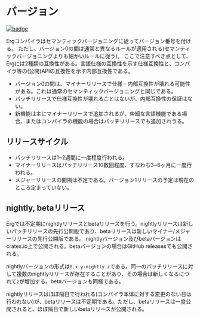 # バージョン

[![badge](https://img.shields.io/endpoint.svg?url=https%3A%2F%2Fgezf7g7pd5.execute-api.ap-northeast-1.amazonaws.com%2Fdefault%2Fsource_up_to_date%3Fowner%3Derg-lang%26repos%3Derg%26ref%3Dmain%26path%3Ddoc/EN/dev_guide/version.md%26commit_hash%3Dc1f43472c254e4c22f936b0f9157fc2ee3189697)](https://gezf7g7pd5.execute-api.ap-northeast-1.amazonaws.com/default/source_up_to_date?owner=erg-lang&repos=erg&ref=main&path=doc/EN/dev_guide/version.md&commit_hash=c1f43472c254e4c22f936b0f9157fc2ee3189697)

Ergコンパイラはセマンティックバージョニングに従ってバージョン番号を付ける。
ただし、バージョン0の間は通常と異なるルールが適用される(セマンティックバージョニングよりも細かいルールに従う)。
ここで注意すべき点として、Ergには2種類の互換性がある。言語仕様の互換性を示す仕様互換性と、コンパイラ等の(公開)APIの互換性を示す内部互換性である。

* バージョン0の間は、マイナーリリースで仕様・内部互換性が壊れる可能性がある。これは通常のセマンティックバージョニングと同じである。
* パッチリリースで仕様互換性が壊れることはないが、内部互換性の保証はない。
* 新機能は主にマイナーリリースで追加されるが、些細な言語機能である場合、またはコンパイラの機能の場合はパッチリリースでも追加されうる。

## リリースサイクル

* パッチリリースは1~2週間に一度程度行われる。
* マイナーリリースはパッチリリース10数回程度、すなわち3~6ヶ月に一度行われる。
* メジャーリリースの間隔は不定である。バージョン1リリースの予定は現在のところ定まっていない。

## nightly, betaリリース

Ergでは不定期にnightlyリリースとbetaリリースを行う。nightlyリリースは新しいパッチリリースの先行公開版であり、betaリリースは新しいマイナー/メジャーリリースの先行公開版である。
nightlyバージョン及びbetaバージョンはcrates.io上で公開される。betaバージョンの場合はGitHub releasesでも公開される。

nightlyバージョンの形式は`0.x.y-nightly.z`である。同一のパッチリリースに対して複数のnightlyリリースが存在することがあり、その場合は新しくなるにつれて`z`が増加する。betaバージョンも同様である。

nightlyリリースはほぼ隔日で行われる(コンパイラ本体に対する変更のない日は行われない)が、betaリリースは不定期である。ただし、betaリリースは一度公開されると、ほぼ隔日で新しいbetaリリースが公開される。
